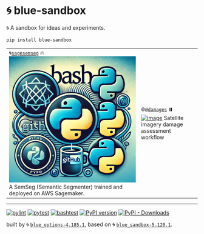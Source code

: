 # 🌀 blue-sandbox

🌀 A sandbox for ideas and experiments.

```bash
pip install blue-sandbox
```

|   |   |
| --- | --- |
| 🌀[`sagesemseg`](https://github.com/kamangir/blue-sandbox/blob/main/blue_sandbox/sagesemseg/README.md) 🔥 [![image](https://github.com/kamangir/assets/raw/main/blue-plugin/marquee.png?raw=true)](https://github.com/kamangir/blue-sandbox/blob/main/blue_sandbox/sagesemseg/README.md) A SemSeg (Semantic Segmenter) trained and deployed on AWS Sagemaker. | 🌐[``@damages``](https://github.com/kamangir/blue-sandbox/blob/main/blue_sandbox/microsoft_building_damage_assessment/README.md) ⏸️ [![image](https://github.com/kamangir/assets/raw/main/blue-sandbox/Maui-Hawaii-fires-Aug-23-ingest-2025-01-10-qqJqhm.png?raw=true)](https://github.com/kamangir/blue-sandbox/blob/main/blue_sandbox/microsoft_building_damage_assessment/README.md) Satellite imagery damage assessment workflow |

---


[![pylint](https://github.com/kamangir/blue-sandbox/actions/workflows/pylint.yml/badge.svg)](https://github.com/kamangir/blue-sandbox/actions/workflows/pylint.yml) [![pytest](https://github.com/kamangir/blue-sandbox/actions/workflows/pytest.yml/badge.svg)](https://github.com/kamangir/blue-sandbox/actions/workflows/pytest.yml) [![bashtest](https://github.com/kamangir/blue-sandbox/actions/workflows/bashtest.yml/badge.svg)](https://github.com/kamangir/blue-sandbox/actions/workflows/bashtest.yml) [![PyPI version](https://img.shields.io/pypi/v/blue-sandbox.svg)](https://pypi.org/project/blue-sandbox/) [![PyPI - Downloads](https://img.shields.io/pypi/dd/blue-sandbox)](https://pypistats.org/packages/blue-sandbox)

built by 🌀 [`blue_options-4.185.1`](https://github.com/kamangir/awesome-bash-cli), based on 🌀 [`blue_sandbox-5.120.1`](https://github.com/kamangir/blue-sandbox).
